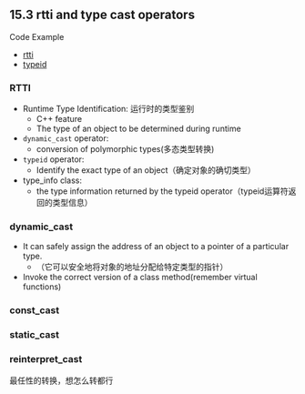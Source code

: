 ## 15.3 rtti and type cast operators

Code Example
  - [rtti](../../suet/chapter15/rtti.cpp)
  - [typeid](../../suet/chapter15/typeid.cpp)

### RTTI

- Runtime Type Identification: 运行时的类型鉴别
  - C++ feature
  - The type of an object to be determined during runtime
- `dynamic_cast` operator: 
  - conversion of polymorphic types(多态类型转换)
- `typeid` operator: 
  - Identify the exact type of an object（确定对象的确切类型）
- type_info class: 
  - the type information returned by the typeid operator（typeid运算符返回的类型信息）


### dynamic_cast

- It can safely assign the address of an object to a pointer of a particular type.
  - （它可以安全地将对象的地址分配给特定类型的指针）
- Invoke the correct version of a class method(remember virtual functions)

### const_cast

### static_cast

### reinterpret_cast

最任性的转换，想怎么转都行



